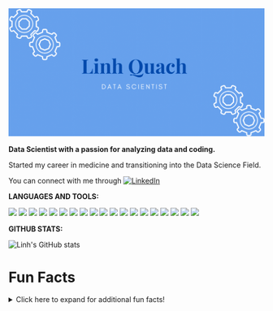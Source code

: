 <img src="https://github.com/LinhQuach13/readme_files/blob/master/Linh%20Quach.gif">

**Data Scientist with a passion for analyzing data and coding.**

Started my career in medicine and transitioning into the Data Science Field.

You can connect with me through [![LinkedIn][1.1]][1]

[1.1]: https://cdn.exclaimer.com/Handbook%20Images/linkedin-icon_square_16x16.png


[1]: https://www.linkedin.com/in/linhquach61/


  
**LANGUAGES AND TOOLS:**

![](https://img.shields.io/static/v1?message=SQL&logo=mysql&labelColor=5c5c5c&color=6495ED&logoColor=white&label=%20)
![](https://img.shields.io/static/v1?message=Tableau&logo=tableau&labelColor=5c5c5c&color=6495ED&logoColor=white&label=%20)
![](https://img.shields.io/static/v1?message=Python&logo=python&labelColor=5c5c5c&logoColor=FFFFFF&color=6495ED&label=%20)
![](https://img.shields.io/static/v1?message=C++&logo=cplusplus&labelColor=5c5c5c&logoColor=FFFFFF&color=6495ED&label=%20)
![](https://img.shields.io/static/v1?message=Anaconda&logo=python&labelColor=5c5c5c&logoColor=FFFFFF&color=6495ED&label=%20)
![](https://img.shields.io/static/v1?message=JupyterLab/JupyterNotebook&logo=jupyter&labelColor=5c5c5c&color=6495ED&logoColor=white&label=%20)
![](https://img.shields.io/static/v1?message=Pandas&logo=pandas&labelColor=5c5c5c&color=6495ED&logoColor=white&label=%20&text_color=white)
![](https://img.shields.io/static/v1?message=SciKit-Learn&logo=scikit-learn&labelColor=5c5c5c&color=6495ED&logoColor=white&label=%20)
![](https://img.shields.io/static/v1?message=SciPy&logo=scipy&labelColor=5c5c5c&color=6495ED&logoColor=white&label=%20)
![](https://img.shields.io/static/v1?message=NumPy&logo=numpy&labelColor=5c5c5c&color=6495ED&logoColor=white&label=%20)
![](https://img.shields.io/static/v1?message=MatPlotLib&logo=python&labelColor=5c5c5c&color=6495ED&logoColor=white&label=%20)
![](https://img.shields.io/static/v1?message=Seaborn&logo=python&labelColor=5c5c5c&color=6495ED&logoColor=white&label=%20)
![](https://img.shields.io/static/v1?message=Canva&logo=canva&labelColor=5c5c5c&color=6495ED&logoColor=white&label=%20)
![](https://img.shields.io/static/v1?message=GitHub&logo=github&labelColor=5c5c5c&color=6495ED&logoColor=white&label=%20)
![](https://img.shields.io/static/v1?message=Trello&logo=trello&labelColor=5c5c5c&color=6495ED&logoColor=white&label=%20)
![](https://img.shields.io/static/v1?message=Excel&logo=microsoft-excel&labelColor=5c5c5c&color=6495ED&logoColor=white&label=%20)
![](https://img.shields.io/static/v1?message=Markdown&logo=markdown&labelColor=5c5c5c&color=6495ED&logoColor=white&label=%20)
![](https://img.shields.io/static/v1?message=VS_Code&logo=visual-studio-code&labelColor=5c5c5c&color=6495ED&logoColor=white&label=%20)
![](https://img.shields.io/static/v1?message=Slack&logo=slack&labelColor=5c5c5c&color=6495ED&logoColor=white&label=%20)



**GITHUB STATS:**
<!---GitHub Stats--->
<!---To hide any specific stats, you can pass a query parameter ?hide= with comma-separated values.
Options: &hide=stars,commits,prs,issues,contribs--->

![Linh's GitHub stats](https://github-readme-stats.vercel.app/api?username=LinhQuach13&show_icons=true&bg_color=6495ED&title_color=FFFFFF&text_color=FFFFFF&icon_color=1A5276)



# Fun Facts
<details>
  <summary> Click here to expand for additional fun facts!</summary>
  
  - 😺 Cat Person
  - &#127794; Enjoy Hiking
  - 👟 Avid Runner





